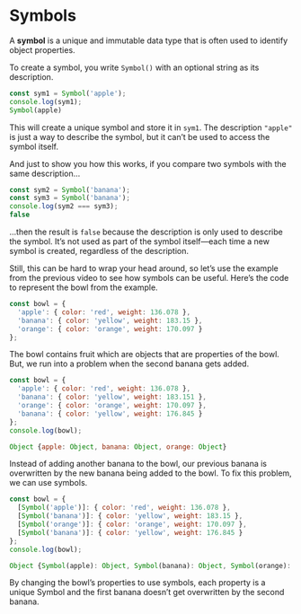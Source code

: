 # Symbols
A **symbol** is a unique and immutable data type that is often used to identify object properties.

To create a symbol, you write `Symbol()` with an optional string as its description.
```js
const sym1 = Symbol('apple');
console.log(sym1);
Symbol(apple)
```
This will create a unique symbol and store it in `sym1`. The description `"apple"` is just a way to describe the symbol, but it can’t be used to access the symbol itself.

And just to show you how this works, if you compare two symbols with the same description…
```js
const sym2 = Symbol('banana');
const sym3 = Symbol('banana');
console.log(sym2 === sym3);
false
```
…then the result is `false` because the description is only used to describe the symbol. It’s not used as part of the symbol itself—each time a new symbol is created, regardless of the description.

Still, this can be hard to wrap your head around, so let’s use the example from the previous video to see how symbols can be useful. Here’s the code to represent the bowl from the example.
```js
const bowl = {
  'apple': { color: 'red', weight: 136.078 },
  'banana': { color: 'yellow', weight: 183.15 },
  'orange': { color: 'orange', weight: 170.097 }
};
```
The bowl contains fruit which are objects that are properties of the bowl. But, we run into a problem when the second banana gets added.
```js
const bowl = {
  'apple': { color: 'red', weight: 136.078 },
  'banana': { color: 'yellow', weight: 183.151 },
  'orange': { color: 'orange', weight: 170.097 },
  'banana': { color: 'yellow', weight: 176.845 }
};
console.log(bowl);

Object {apple: Object, banana: Object, orange: Object}
```
Instead of adding another banana to the bowl, our previous banana is overwritten by the new banana being added to the bowl. To fix this problem, we can use symbols.
```js
const bowl = {
  [Symbol('apple')]: { color: 'red', weight: 136.078 },
  [Symbol('banana')]: { color: 'yellow', weight: 183.15 },
  [Symbol('orange')]: { color: 'orange', weight: 170.097 },
  [Symbol('banana')]: { color: 'yellow', weight: 176.845 }
};
console.log(bowl);

Object {Symbol(apple): Object, Symbol(banana): Object, Symbol(orange): Object, Symbol(banana): Object}
```
By changing the bowl’s properties to use symbols, each property is a unique Symbol and the first banana doesn’t get overwritten by the second banana.
